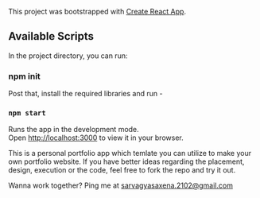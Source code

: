 This project was bootstrapped with [Create React App](https://github.com/facebook/create-react-app).

## Available Scripts

In the project directory, you can run:

### npm init

Post that, install the required libraries and run - 

### `npm start`

Runs the app in the development mode.\
Open [http://localhost:3000](http://localhost:3000) to view it in your browser.

This is a personal portfolio app which temlate you can utilize to make your own portfolio website.
If you have better ideas regarding the placement, design, execution or the code, feel free to fork the repo and try it out.



Wanna work together? Ping me at
sarvagyasaxena.2102@gmail.com
